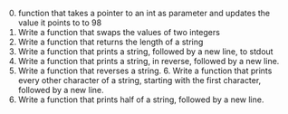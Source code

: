 0. function that takes a pointer to an int as parameter and updates the value it points to to 98                                                                  
1. Write a function that swaps the values of two integers                                                                                                     
2. Write a function that returns the length of a string                                                                                                       
3. Write a function that prints a string, followed by a new line, to stdout                                                                         
4. Write a function that prints a string, in reverse, followed by a new line.                                                                                
5. Write a function that reverses a string.                                                                                                                     6. Write a function that prints every other character of a string, starting with the first character, followed by a new line.                                             
7. Write a function that prints half of a string, followed by a new line.
